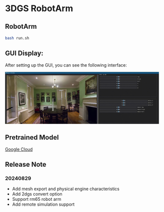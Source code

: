 # 3DGS RobotArm

## RobotArm
```bash
bash run.sh
```
## GUI Display:
After setting up the GUI, you can see the following interface:

![GUI](render.gif)

## Pretrained Model

[Google Cloud](https://drive.google.com/drive/folders/1i5MQjr780SM5AvRjba7u5GsSy95KyvDq?usp=sharing)


## Release Note

### 20240829 
* Add mesh export and physical engine characteristics
* Add 2dgs convert option
* Support rm65 robot arm 
* Add remote simulation support 






